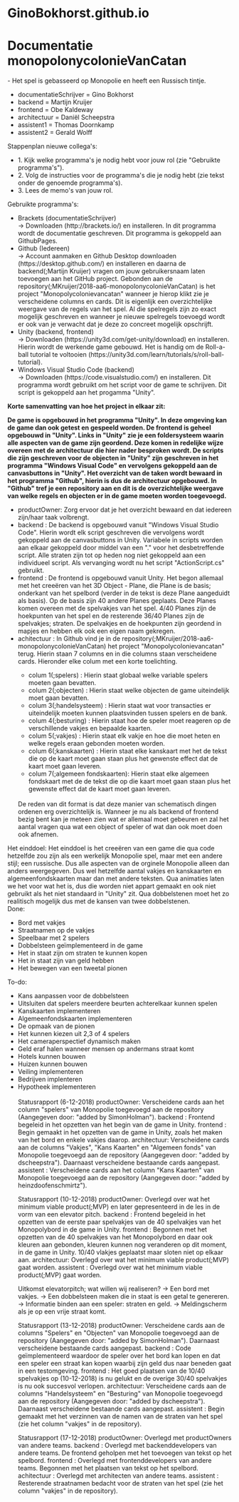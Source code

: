 # GinoBokhorst.github.io
<h1>Documentatie monopolonycolonieVanCatan</h1>
<p2>  - Het spel is gebasseerd op Monopolie en heeft een Russisch tintje. </p2>
<p1>  
  <BR>
<ul>
<li>documentatieSchrijver  = Gino Bokhorst </li>
<li>backend                = Martijn Kruijer </li>
<li>frontend               = Obe Kaldeway </li>
<li>architectuur           = Daniël Scheepstra </li>
<li>assistent1             = Thomas Doornkamp </li>
<li>assistent2             = Gerald Wolff </li>
</ul>
  
Stappenplan nieuwe collega's:
<ul>
  <li>  1. Kijk welke programma's je nodig hebt voor jouw rol (zie "Gebruikte programma's"). </li>
  <li>  2. Volg de instructies voor de programma's die je nodig hebt (zie tekst onder de genoemde programma's). </li>
  <li>  3. Lees de memo's van jouw rol. </li>
</ul>

Gebruikte programma's:
<ul>
<li>Brackets (documentatieSchrijver) </li>
    -> Downloaden (http://brackets.io/) en installeren.
       In dit programma wordt de documentatie geschreven. Dit programma is gekoppeld aan GithubPages. 
<li>Github (Iedereen) </li>
    -> Account aanmaken en Github Desktop downloaden (https://desktop.github.com/) en installeren en daarna de backend(;Martijn Kruijer) vragen om jouw gebruikersnaam laten toevoegen aan het GitHub project.                    Gebonden aan de repository(;MKruijer/2018-aa6-monopolonycolonieVanCatan) is het project "Monopolycolonievancatan" wanneer je hierop klikt zie je verscheidene columns en cards. Dit is eigenlijk een overzichtelijke      weergave van de regels van het spel. Al die spelregels zijn zo exact mogelijk geschreven en wanneer je nieuwe spelregels toevoegd wordt er ook van je verwacht dat je deze zo concreet mogelijk opschrijft.
<li>Unity (backend, frontend)</li>
    -> Downloaden (https://unity3d.com/get-unity/download) en installeren. 
       Hierin wordt de werkende game gebouwd. Het is handig om de Roll-a-ball tutorial te voltooien (https://unity3d.com/learn/tutorials/s/roll-ball-tutorial). 
<li>Windows Visual Studio Code (backend) </li>
    -> Downloaden (https://code.visualstudio.com/) en installeren.
       Dit programma wordt gebruikt om het script voor de game te schrijven. Dit script is gekoppeld aan het progamma "Unity". </p1>
       
 </ul>
<B>Korte samenvatting van hoe het project in elkaar zit:

De game is opgebouwd in het programma "Unity". In deze omgeving kan de game dan ook getest en gespeeld worden. De frontend is geheel opgebouwd in "Unity". Links in "Unity" zie je een foldersysteem waarin alle aspecten van de game zijn geordend. Deze komen in redelijke wijze overeen met de architectuur die hier nader besproken wordt. De scripts die zijn geschreven voor de objecten in "Unity" zijn geschreven in het programma "Windows Visual Code" en vervolgens gekoppeld aan de canvasbuttons in "Unity". Het overzicht van de taken wordt bewaard in het programma "Github", hierin is dus de architectuur opgebouwd. In "Github" tref je een repository aan en dit is de overzichtelijke weergave van welke regels en objecten er in de game moeten worden toegevoegd.</B>

<ul>
<li>productOwner: Zorg ervoor dat je het overzicht bewaard en dat iedereen zijn/haar taak volbrengt.</li>
<li>backend     : De backend is opgebouwd vanuit "Windows Visual Studio Code". Hierin wordt elk script geschreven die vervolgens wordt gekoppeld aan de canvasbuttons in Unity. Variabele in scripts worden aan elkaar gekoppeld                 door middel van een "." voor het desbetreffende script. Alle straten zijn tot op heden nog niet gekoppeld aan een individueel script. Als vervanging wordt nu het script "ActionScript.cs" gebruikt.</li>
<li>frontend    : De frontend is opgebouwd vanuit Unity. Het begon allemaal met het creeëren van het 3D Object - Plane, die Plane is de basis; onderkant van het spelbord (verder in de tekst is deze Plane aangeduidt                           als basis). Op de basis zijn 40 andere Planes geplaats. Deze Planes komen overeen met de spelvakjes van het spel. 4/40 Planes zijn de hoekpunten van het spel en de resterende 36/40 Planes zijn de spelvakjes;               straten. De spelvakjes en de hoekpunten zijn geordend in mapjes en hebben elk ook een eigen naam gekregen.</li>
<li>achitectuur : In Github vind je in de repository(;MKruijer/2018-aa6-monopolonycolonieVanCatan) het project "Monopolycolonievancatan" terug. Hierin staan 7 columns en in die columns staan verscheidene cards. Hieronder elke               colum met een korte toelichting.</li>
<ul>
<li> colum 1(;spelers)              : Hierin staat globaal welke variable spelers moeten gaan bevatten. </li>
<li> colum 2(;objecten)             : Hierin staat welke objecten de game uiteindelijk moet gaan bevatten. </li>
<li> colum 3(;handelsysteem)        : Hierin staat wat voor transacties er uiteindelijk moeten kunnen plaatsvinden tussen spelers en de bank.</li>
<li> colum 4(;besturing)            : Hierin staat hoe de speler moet reageren op de verschillende vakjes en bepaalde kaarten.</li>
<li> colum 5(;vakjes)               : Hierin staat elk vakje en hoe die moet heten en welke regels eraan gebonden moeten worden.</li>
<li> colum 6(;kanskaarten)          : Hierin staat elke kanskaart met het de tekst die op de kaart moet gaan staan plus het gewenste effect dat de kaart moet gaan leveren.</li>
<li> colum 7(;algemeen fondskaarten): Hierin staat elke algemeen fondskaart met de de tekst die op die kaart moet gaan staan plus het gewenste effect dat de kaart moet gaan leveren.</li></ul>
  <BR>
De reden van dit format is dat deze manier van schematisch dingen ordenen erg overzichtelijk is. Wanneer je nu als backend of frontend bezig bent kan je meteen zien wat er allemaal moet gebeuren en zal het aantal vragen qua wat een object of speler of wat dan ook moet doen ook afnemen. 
</ul>
Het einddoel:
Het einddoel is het creeëren van een game die qua code hetzelfde zou zijn als een werkelijk Monopolie spel, maar met een andere stijl; een russische. Dus alle aspecten van de orginele Monopolie alleen dan anders weergegeven. Dus wel hetzelfde aantal vakjes en kanskaarten en algemeenfondskaarten maar dan met andere teksten. Qua animaties laten we het voor wat het is, dus die worden niet appart gemaakt en ook niet gebruikt als het niet standaard in "Unity" zit. Qua dobbelstenen moet het zo realitisch mogelijk dus met de kansen van twee dobbelstenen. 
<BR>
Done:<ul>
<li>Bord met vakjes</li>
<li>Straatnamen op de vakjes</li>
<li>Speelbaar met 2 spelers</li>
<li>Dobbelsteen geïmplementeerd in de game</li>
<li>Het in staat zijn om straten te kunnen kopen</li>
<li>Het in staat zijn van geld hebben</li>
<li>Het bewegen van een tweetal pionen</li>
</ul>
To-do:
<ul>
<li>Kans aanpassen voor de dobbelsteen</li>
<li>Uitsluiten dat spelers meerdere beurten achterelkaar kunnen spelen</li>
<li>Kanskaarten implementeren</li>
<li>Algemeenfondskaarten implementeren</li>
<li>De opmaak van de pionen</li>
<li>Het kunnen kiezen uit 2,3 of 4 spelers</li>
<li>Het cameraperspectief dynamisch maken</li>
<li>Geld eraf halen wanneer mensen op andermans straat komt</li>
<li>Hotels kunnen bouwen</li>
<li>Huizen kunnen bouwen</li>
<li>Veiling implementeren</li>
<li>Bedrijven implenteren</li>
<li>Hypotheek implementeren</li>
<BR>
<p2>Statusrapport (6-12-2018)
productOwner: Verscheidene cards aan het column "spelers" van Monopolie toegevoegd aan de repository (Aangegeven door: "added by SimonHolman").
backend     : Frontend begeleid in het opzetten van het begin van de game in Unity.
frontend    : Begin gemaakt in het opzetten van de game in Unity, zoals het maken van het bord en enkele vakjes daarop.
architectuur: Verscheidene cards aan de columns "Vakjes", "Kans Kaarten" en "Algemeen fonds" van Monopolie toegevoegd aan de repository (Aangegeven door: "added by dscheepstra"). Daarnaast verscheidene bestaande cards                     aangepast.
assistent   : Verscheidene cards aan het column "Kans Kaarten" van Monopolie toegevoegd aan de repository (Aangegeven door: "added by heinzdoofenschmirtz").

Statusrapport (10-12-2018)
productOwner:  Overlegd over wat het minimum viable product(;MVP) en later gepresenteerd in de les in de vorm van een elevator pitch.
backend     :  Frontend begeleid in het opzetten van de eerste paar spelvakjes van de 40 spelvakjes van het Monopolybord in de game in Unity.
frontend    :  Begonnen met het opzetten van de 40 spelvakjes van het Monopolybord en daar ook kleuren aan gebonden, kleuren kunnen nog veranderen op dit moment, in de game in Unity. 10/40 vlakjes geplaatst maar sloten                    niet op elkaar aan.
architectuur:  Overlegd over wat het minimum viable product(;MVP) gaat worden.
assistent   :  Overlegd over wat het minimum viable product(;MVP) gaat worden.

Uitkomst elevatorpitch; wat willen wij realiseren?
    -> Een bord met vakjes.
    -> Een dobbelsteen maken die in staat is een getal te genereren.
    -> Informatie binden aan een speler: straten en geld.
    -> Meldingscherm als je op een vrije straat komt.
    
Statusrapport (13-12-2018)
productOwner:  Verscheidene cards aan de columns "Spelers" en "Objecten" van Monopolie toegevoegd aan de repository (Aangegeven door: "added by SimonHolman"). Daarnaast verscheidene bestaande cards aangepast.
backend     :  Code geïmplementeerd waardoor de speler over het bord kan lopen en dat een speler een straat kan kopen waarbij zijn geld dus naar beneden gaat in een testomgeving. 
frontend    :  Het goed plaatsen van de 10/40 spelvakjes op (10-12-2018) is nu gelukt en de overige 30/40 spelvakjes is nu ook succesvol verlopen. 
architectuur:  Verscheidene cards aan de columns "Handelsysteem" en "Besturing" van Monopolie toegevoegd aan de repository (Aangegeven door: "added by dscheepstra"). Daarnaast verscheidene bestaande cards aangepast.
assistent   :  Begin gemaakt met het verzinnen van de namen van de straten van het spel (zie het column "vakjes" in de repository). 

Statusrapport (17-12-2018)
productOwner: Overlegd met productOwners van andere teams.
backend     : Overlegd met backenddevelopers van andere teams. De frontend geholpen met het toevoegen van tekst op het spelbord.
frontend    : Overlegd met frontenddevelopers van andere teams. Begonnen met het plaatsen van tekst op het spelbord.
achitectuur : Overlegd met architecten van andere teams.
assistent   : Resterende straatnamen bedacht voor de straten van het spel (zie het column "vakjes" in de repository). </p2>
